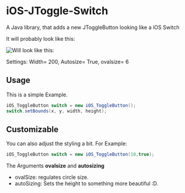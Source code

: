 # iOS-JToggle-Switch
A Java library, that adds a new JToggleButton looking like a iOS Switch

It will probably look like this: 

![Will look like this:](http://i.imgur.com/nlwTIdu.png)


Settings: Width= 200, Autosize= True, ovalsize= 6


## Usage ##

This is a simple Example.

```java
iOS_ToggleButton switch = new iOS_ToggleButton();
switch.setBounds(x, y, width, height);
```

## Customizable ##

You can also adjust the styling a bit.
For Example: 
```java
iOS_ToggleButton switch = new iOS_ToggleButton(10,true); 
```
The Arguments **ovalsize** and **autosizing** 
* ovalSize: regulates circle size.
* autoSizing: Sets the height to something more beautiful :D.
